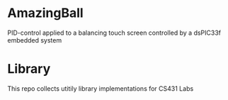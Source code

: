 # AmazingBall
PID-control applied to a balancing touch screen controlled by a dsPIC33f embedded system

# Library
This repo collects utitily library implementations for CS431 Labs
